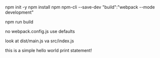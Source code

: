 npm init -y
npm install npm npm-cli --save-dev
"build":"webpack --mode development"

npm run build


no webpack.config.js
use defaults

look at dist/main.js va src/index.js 

this is a simple hello world print statement!
